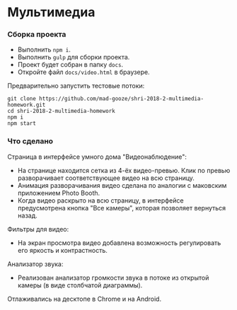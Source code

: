 # Мультимедиа

### Сборка проекта

- Выполнить `npm i`.
- Выполнить `gulp` для сборки проекта.
- Проект будет собран в папку `docs`. 
- Откройте файл `docs/video.html` в браузере.

Предварительно запустить тестовые потоки:

```
git clone https://github.com/mad-gooze/shri-2018-2-multimedia-homework.git
cd shri-2018-2-multimedia-homework
npm i
npm start
```

### Что сделано

Страница в интерфейсе умного дома "Видеонаблюдение": 
- На странице находится сетка из 4-ёх видео-превью. Клик по превью разворачивает соответствующее видео на всю страницу.
- Анимация разворачивания видео сделана по аналогии с маковским приложением Photo Booth.
- Когда видео раскрыто на всю страницу, в интерфейсе предусмотрена кнопка "Все камеры", которая позволяет вернуться назад.

Фильтры для видео:
- На экран просмотра видео добавлена возможность регулировать его яркость и контрастность.

Анализатор звука:
- Реализован анализатор громкости звука в потоке из открытой камеры (в виде столбчатой диаграммы).

Отлаживались на десктопе в Chrome и на Android.
